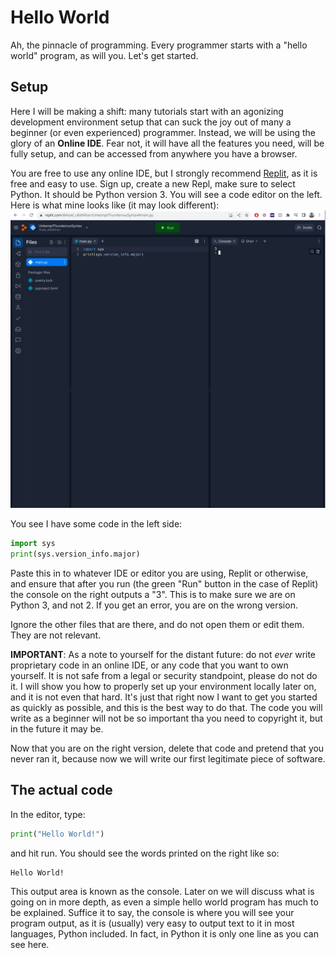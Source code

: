# Hello World
Ah, the pinnacle of programming. Every programmer starts with a "hello world" program, as will you. Let's get started.

## Setup
Here I will be making a shift: many tutorials start with an agonizing development environment setup that can suck the joy out of many a beginner (or even experienced) programmer. Instead, we will be using the glory of an **Online IDE**. Fear not, it will have all the features you need, will be fully setup, and can be accessed from anywhere you have a browser.

You are free to use any online IDE, but I strongly recommend [Replit](http://repl.it), as it is free and easy to use. Sign up, create a new Repl, make sure to select Python. It should be Python version 3. You will see a code editor on the left. Here is what mine looks like (it may look different):
![Replit Screenshot](../img/replit-screenshot.png)

You see I have some code in the left side:
```python
import sys
print(sys.version_info.major)
```
Paste this in to whatever IDE or editor you are using, Replit or otherwise, and ensure that after you run (the green "Run" button in the case of Replit) the console on the right outputs a "3". This is to make sure we are on Python 3, and not 2. If you get an error, you are on the wrong version.

Ignore the other files that are there, and do not open them or edit them. They are not relevant.

**IMPORTANT**: As a note to yourself for the distant future: do not *ever* write proprietary code in an online IDE, or any code that you want to own yourself. It is not safe from a legal or security standpoint, please do not do it. I will show you how to properly set up your environment locally later on, and it is not even that hard. It's just that right now I want to get you started as quickly as possible, and this is the best way to do that. The code you will write as a beginner will not be so important tha you need to copyright it, but in the future it may be.

Now that you are on the right version, delete that code and pretend that you never ran it, because now we will write our first legitimate piece of software.

## The actual code
In the editor, type:
```python
print("Hello World!")
```
and hit run. You should see the words printed on the right like so:
```
Hello World!
```
This output area is known as the console. Later on we will discuss what is going on in more depth, as even a simple hello world program has much to be explained. Suffice it to say, the console is where you will see your program output, as it is (usually) very easy to output text to it in most languages, Python included. In fact, in Python it is only one line as you can see here.